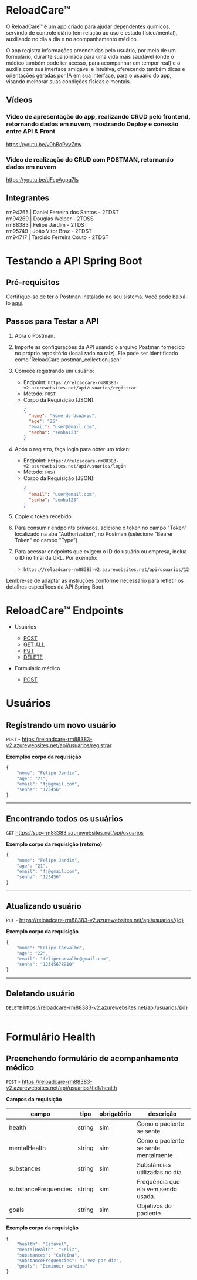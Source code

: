 # ReloadCare™
O ReloadCare™ é um app criado para ajudar dependentes químicos, servindo de controle diário (em relação ao uso e estado físico/mental), auxiliando no dia a dia e no acompanhamento médico. 

O app registra informações preenchidas pelo usuário, por meio de um formulário, durante sua jornada para uma vida mais saudável (onde o médico também pode ter acesso, para acompanhar em tempor real) e o auxilia com sua interface amigável e intuitiva, oferecendo também dicas e orientações geradas por IA em sua interface, para o usuário do app, visando melhorar suas condições físicas e mentais.

## Vídeos
### Vídeo de apresentação do app, realizando CRUD pelo frontend, retornando dados em nuvem, mostrando Deploy e conexão entre API & Front
https://youtu.be/v0hBoPyyZnw
### Vídeo de realização do CRUD com POSTMAN, retornando dados em nuvem
https://youtu.be/dFcpAgpq7Is

## Integrantes
rm94265 | Daniel Ferreira dos Santos - 2TDST <br/>
rm94269 | Douglas Welber - 2TDSS <br/>
rm88383 | Felipe Jardim - 2TDST<br/>
rm95749 | João Vitor Braz - 2TDST<br/>
rm94717 | Tarcisio Ferreira Couto - 2TDST<br/>

# Testando a API Spring Boot

## Pré-requisitos

Certifique-se de ter o Postman instalado no seu sistema. Você pode baixá-lo [aqui](https://www.postman.com/downloads/).

## Passos para Testar a API

1. Abra o Postman.

2. Importe as configurações da API usando o arquivo Postman fornecido no próprio repositório (localizado na raiz). Ele pode ser identificado como 'ReloadCare.postman_collection.json'.

3. Comece registrando um usuário:
   - Endpoint: `https://reloadcare-rm88383-v2.azurewebsites.net/api/usuarios/registrar`
   - Método: `POST`
   - Corpo da Requisição (JSON):
     ```json
     {
       "nome": "Nome do Usuário",
       "age": "25"
       "email": "user@email.com",
       "senha": "senha123"
     }
     ```

4. Após o registro, faça login para obter um token:
   - Endpoint: `https://reloadcare-rm88383-v2.azurewebsites.net/api/usuarios/login`
   - Método: `POST`
   - Corpo da Requisição (JSON):
     ```json
     {
       "email": "user@email.com",
       "senha": "senha123"
     }
     ```

5. Copie o token recebido.

6. Para consumir endpoints privados, adicione o token no campo "Token" localizado na aba "Authorization", no Postman (selecione "Bearer Token" no campo "Type")

7. Para acessar endpoints que exigem o ID do usuário ou empresa, inclua o ID no final da URL. Por exemplo:
   - `https://reloadcare-rm88383-v2.azurewebsites.net/api/usuarios/12`

Lembre-se de adaptar as instruções conforme necessário para refletir os detalhes específicos da API Spring Boot.


# ReloadCare™ Endpoints

- Usuários
  - [POST](#registrando-um-novo-usuário)
  - [GET ALL](#encontrando-todos-os-usuários)
  - [PUT](#atualizando-usuário)
  - [DELETE](#deletando-usuário)
  
- Formulário médico
  - [POST](#preenchendo-formulário-de-acompanhamento-médico)


# Usuários
## Registrando um novo usuário

`POST` - https://reloadcare-rm88383-v2.azurewebsites.net/api/usuarios/registrar

**Exemplos corpo da requisição**

```js
{
    "nome": "Felipe Jardim",
    "age": "21",
    "email": "fj@gmail.com",
    "senha": "123456"
}
```
---

## Encontrando todos os usuários

`GET` https://sup-rm88383.azurewebsites.net/api/usuarios

**Exemplo corpo da requisição (retorno)**

```js
{
    "nome": "Felipe Jardim",
    "age": "21",
    "email": "fj@gmail.com",
    "senha": "123456"
}
```
---

## Atualizando usuário

`PUT` - https://reloadcare-rm88383-v2.azurewebsites.net/api/usuarios/{id}

**Exemplo corpo da requisição**

```js
{
    "nome": "Felipe Carvalho",
    "age": "22",
    "email": "felipecarvalho@gmail.com",
    "senha": "12345678910"
}
```
---

## Deletando usuário

`DELETE` https://reloadcare-rm88383-v2.azurewebsites.net/api/usuarios/{id}

---

# Formulário Health
## Preenchendo formulário de acompanhamento médico

`POST` - https://reloadcare-rm88383-v2.azurewebsites.net/api/usuarios/{id}/health

**Campos da requisição**

| campo   | tipo    | obrigatório | descrição                             |
| ------- | ------- | ----------- | ------------------------------------- |
| health  | string | sim | Como o paciente se sente. |
| mentalHealth   | string  | sim | Como o paciente se sente mentalmente. |
| substances    | string  | sim | Substâncias utilizadas no dia. |
| substanceFrequencies | string | sim | Frequência que ela vem sendo usada. |
| goals | string | sim | Objetivos do paciente.|

**Exemplo corpo da requisição**

```js
{
    "health": "Estável",
    "mentalHealth": "Feliz",
    "substances": "Cafeína",
    "substanceFrequencies": "1 vez por dia",
    "goals": "Diminuir cafeína"
}
```

